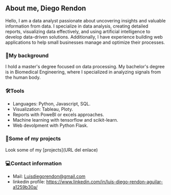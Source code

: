 ## About me, Diego Rendon

Hello, I am a data analyst passionate about uncovering insights and valuable information from data. I specialize in data analysis, creating detailed reports, visualizing data effectively, and using artificial intelligence to develop data-driven solutions. Additionally, I have experience building web applications to help small businesses manage and optimize their processes.


### 🏫**My background**
I hold a master's degree focused on data processing. My bachelor's degree is in Biomedical Engineering, where I specialized in analyzing signals from the human body.

### 🛠️**Tools**
* Languages: Python, Javascript, SQL.
* Visualization: Tableau, Ploty.
* Reports with PoweBI or excels approaches.
* Machine learning with tensorflow and scikit-learn.
* Web devolpment with Python Flask.

### 🔎**Some of my projects**
Look some of my [projects](URL del enlace)
### 💻**Contact information**
* Mail: Luisdiegorendon@gmail.com
* linkedin profile: https://www.linkedin.com/in/luis-diego-rendon-aguilar-a1259b30a/
<!--
**DiegoRendon29/DiegoRendon29** is a ✨ _special_ ✨ repository because its `README.md` (this file) appears on your GitHub profile.

Here are some ideas to get you started:

- 🔭 I’m currently working on ...
- 🌱 I’m currently learning ...
- 👯 I’m looking to collaborate on ...
- 🤔 I’m looking for help with ...
- 💬 Ask me about ...
- 📫 How to reach me: ...
- 😄 Pronouns: ...
- ⚡ Fun fact: ...
-->
